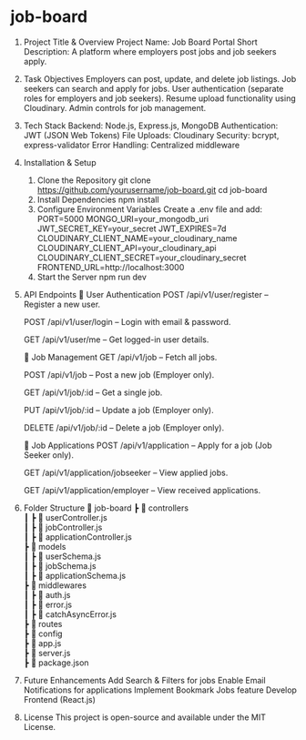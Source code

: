 # job-board


1. Project Title & Overview
    Project Name: Job Board Portal
    Short Description: A platform where employers post jobs and job seekers apply.

 2. Task Objectives
    Employers can post, update, and delete job listings.
    Job seekers can search and apply for jobs.
    User authentication (separate roles for employers and job seekers).
    Resume upload functionality using Cloudinary.
    Admin controls for job management.

 3. Tech Stack
   Backend: Node.js, Express.js, MongoDB
   Authentication: JWT (JSON Web Tokens)
   File Uploads: Cloudinary
   Security: bcrypt, express-validator
   Error Handling: Centralized middleware

4. Installation & Setup
   1. Clone the Repository
   git clone https://github.com/yourusername/job-board.git
   cd job-board
   2. Install Dependencies
   npm install
   3. Configure Environment Variables
   Create a .env file and add:
   PORT=5000
   MONGO_URI=your_mongodb_uri
   JWT_SECRET_KEY=your_secret
   JWT_EXPIRES=7d
   CLOUDINARY_CLIENT_NAME=your_cloudinary_name
   CLOUDINARY_CLIENT_API=your_cloudinary_api
   CLOUDINARY_CLIENT_SECRET=your_cloudinary_secret
   FRONTEND_URL=http://localhost:3000
   4. Start the Server
   npm run dev


 5. API Endpoints
    🔹 User Authentication
    POST /api/v1/user/register – Register a new user.
    
    POST /api/v1/user/login – Login with email & password.
    
    GET /api/v1/user/me – Get logged-in user details.
    
    🔹 Job Management
    GET /api/v1/job – Fetch all jobs.
    
    POST /api/v1/job – Post a new job (Employer only).
    
    GET /api/v1/job/:id – Get a single job.
    
    PUT /api/v1/job/:id – Update a job (Employer only).
    
    DELETE /api/v1/job/:id – Delete a job (Employer only).
    
    🔹 Job Applications
    POST /api/v1/application – Apply for a job (Job Seeker only).
    
    GET /api/v1/application/jobseeker – View applied jobs.
    
    GET /api/v1/application/employer – View received applications.

6. Folder Structure
📂 job-board
 ┣ 📂 controllers  
 ┃ ┣ 📜 userController.js  
 ┃ ┣ 📜 jobController.js  
 ┃ ┣ 📜 applicationController.js  
 ┣ 📂 models  
 ┃ ┣ 📜 userSchema.js  
 ┃ ┣ 📜 jobSchema.js  
 ┃ ┣ 📜 applicationSchema.js  
 ┣ 📂 middlewares  
 ┃ ┣ 📜 auth.js  
 ┃ ┣ 📜 error.js  
 ┃ ┣ 📜 catchAsyncError.js  
 ┣ 📂 routes  
 ┣ 📂 config  
 ┣ 📜 app.js  
 ┣ 📜 server.js  
 ┣ 📜 package.json  

  7. Future Enhancements
     Add Search & Filters for jobs
     Enable Email Notifications for applications
     Implement Bookmark Jobs feature
      Develop Frontend (React.js)

8. License
    This project is open-source and available under the MIT License.





